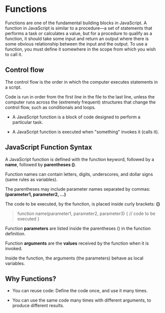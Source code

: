 # Functions

Functions are one of the fundamental building blocks in JavaScript. A function in JavaScript is similar to a procedure—a set of statements that performs a task or calculates a value, but for a procedure to qualify as a function, it should take some input and return an output where there is some obvious relationship between the input and the output. To use a function, you must define it somewhere in the scope from which you wish to call it.


## Control flow
The control flow is the order in which the computer executes statements in a script.

Code is run in order from the first line in the file to the last line, unless the computer runs across the (extremely frequent) structures that change the control flow, such as conditionals and loops. 


- A JavaScript function is a block of code designed to perform a particular task.

- A JavaScript function is executed when "something" invokes it (calls it).


## JavaScript Function Syntax
A JavaScript function is defined with the function keyword, followed by a **name**, followed by **parentheses ()**.

Function names can contain letters, digits, underscores, and dollar signs (same rules as variables).

The parentheses may include parameter names separated by commas:
**(parameter1, parameter2, ...)**

The code to be executed, by the function, is placed inside curly brackets: **{}**

>function name(parameter1, parameter2, parameter3) {
  // code to be executed
}

Function **parameters** are listed inside the parentheses () in the function definition.

Function **arguments** are the **values** received by the function when it is invoked.

Inside the function, the arguments (the parameters) behave as local variables.

## Why Functions?
- You can reuse code: Define the code once, and use it many times.

- You can use the same code many times with different arguments, to produce different results.